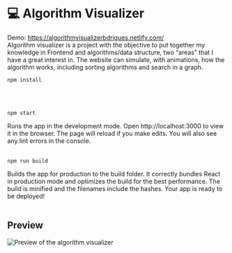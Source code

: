 # 💻 Algorithm Visualizer
Demo: https://algorithmvisualizerbdrigues.netlify.com/ <br>
Algorithm visualizer is a project with the objective to put together my knowledge in Frontend and algorithms/data structure, two “areas” that I have a great interest in. The website can simulate, with animations, how the algorithm works, including sorting algorithms and search in a graph.

```
npm install
```
<br><br>

```
npm start
```
Runs the app in the development mode. Open http://localhost:3000 to view it in the browser. The page will reload if you make edits. You will also see any lint errors in the console.
<br><br>

```
npm run build
```
Builds the app for production to the build folder. It correctly bundles React in production mode and optimizes the build for the best performance. The build is minified and the filenames include the hashes. Your app is ready to be deployed!
<br><br>

## Preview
![Preview of the algorithm visualizer](https://i.imgur.com/3nK7xCU.png)
